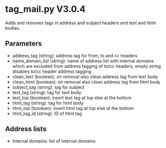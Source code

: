 tag_mail.py V3.0.4
==================

Adds and removes tags in address and subject headers and text and html bodies.

## Parameters
* address_tag (string): address tag for from, to and cc headers
* name_domain_list (string): name of address list with internal domains which are excluded from address tagging of to/cc headers; empty string disables to/cc header address tagging
* clean_text (boolean): on removal also clean address tag from text body
* clean_html (boolean): on removal also clean address tag from html body
* subject_tag (string): tag for subject
* text_tag (string): tag for text body
* text_top (boolean): insert text tag at top else at the bottom
* html_tag (string): tag for html body
* html_top (boolean): insert html tag at top else at the bottom
* html_tag_id (string): ID of html tag

## Address lists
* Internal domains: list of internal domains
